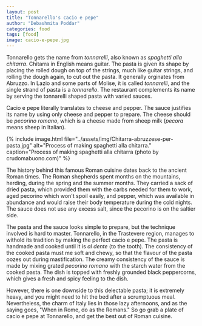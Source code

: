 ```yaml
---
layout: post
title: "Tonnarello's cacio e pepe"
author: "Debashmita Poddar"
categories: food
tags: [food]
image: cacio-e-pepe.jpg
---
```


Tonnarello gets the name from *tonnarelli*, also known as *spaghetti alla chitarra*. Chitarra in English means guitar. The pasta is given its shape by placing the rolled dough on top of the strings, much like guitar strings, and rolling the dough again, to cut out the pasta. It generally orginates from Abruzzo. In Lazio and some parts of Molise, it is called *tonnarelli*, and the single strand of pasta is a *tonnarello*. The restaurant complements its name by serving the tonnarelli shaped pasta with varied sauces.

Cacio e pepe literally translates to cheese and pepper. The sauce justifies its name by using only cheese and pepper to prepare. The cheese should be *pecorino romano*, which is a cheese made from sheep milk (*pecora* means sheep in Italian).


{% 
include image.html 
file="../assets/img/Chitarra-abruzzese-per-pasta.jpg" 
alt="Process of making spaghetti alla chitarra." 
caption="Process of making spaghetti alla chitarra (photo by crudomabuono.com)" 
%}

The history behind this famous Roman cuisine dates back to the ancient Roman times. The Roman shepherds spent months on the mountains, herding, during the spring and the summer months. They carried a sack of dried pasta, which provided them with the carbs needed for them to work, aged pecorino which won't spoil easily, and pepper, which was available in abundance and would raise their body temperature during the cold nights. The sauce does not use any excess salt, since the pecorino is on the saltier side. 

The pasta and the sauce looks simple to prepare, but the technique involved is hard to master. Tonnarello, in the Trastevere region, manages to withold its tradition by making the perfect cacio e pepe. The pasta is handmade and cooked until it is *al dente* (to the tooth). The consistency of the cooked pasta must me soft and chewy, so that the flavour of the pasta oozes out during mastification. The creamy consistency of the sauce is made by mixing grated *pecorino romano* with the starch water from the cooked pasta. The dish is topped with freshly grounded black peppercorns, which gives a fresh and spicy feeling to the dish. 

However, there is one downside to this delectable pasta; it is extremely heavy, and you might need to hit the bed after a scrumptuous meal. Nevertheless, the charm of Italy lies in those lazy afternoons, and as the saying goes, "When in Rome, do as the Romans." So go grab a plate of cacio e pepe at Tonnarello, and get the best out of Roman cuisine.  



